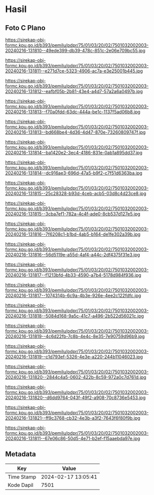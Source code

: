 # Hasil

## Foto C Plano

https://sirekap-obj-formc.kpu.go.id/b393/pemilu/pdpr/75/01/03/20/02/7501032002003-20240216-131810--49ede399-db39-478c-851c-2e06e709bc55.jpg

https://sirekap-obj-formc.kpu.go.id/b393/pemilu/pdpr/75/01/03/20/02/7501032002003-20240216-131811--e271d7ce-5323-4906-ac7a-e3e25001b445.jpg

https://sirekap-obj-formc.kpu.go.id/b393/pemilu/pdpr/75/01/03/20/02/7501032002003-20240216-131812--eafbf05b-2b81-43e4-a4d7-57a2a6a0497b.jpg

https://sirekap-obj-formc.kpu.go.id/b393/pemilu/pdpr/75/01/03/20/02/7501032002003-20240216-131813--f70a0fdd-63dc-444a-be1c-1137f5ad06b8.jpg

https://sirekap-obj-formc.kpu.go.id/b393/pemilu/pdpr/75/01/03/20/02/7501032002003-20240216-131813--bd668be4-4d36-4d47-870e-73260809747f.jpg

https://sirekap-obj-formc.kpu.go.id/b393/pemilu/pdpr/75/01/03/20/02/7501032002003-20240216-131814--ba1420e2-3ec4-4186-831e-0ab1a895dd37.jpg

https://sirekap-obj-formc.kpu.go.id/b393/pemilu/pdpr/75/01/03/20/02/7501032002003-20240216-131814--dc916ae3-696d-47a5-b9f2-c7f51d6363ba.jpg

https://sirekap-obj-formc.kpu.go.id/b393/pemilu/pdpr/75/01/03/20/02/7501032002003-20240216-131815--25c28328-b93d-4ceb-acb5-03d8c4d23ce8.jpg

https://sirekap-obj-formc.kpu.go.id/b393/pemilu/pdpr/75/01/03/20/02/7501032002003-20240216-131815--3cba7ef1-782a-4c4f-ade0-8cb537d127e5.jpg

https://sirekap-obj-formc.kpu.go.id/b393/pemilu/pdpr/75/01/03/20/02/7501032002003-20240216-131816--7f6208c1-b1bd-4ab5-b164-de1fe302a39b.jpg

https://sirekap-obj-formc.kpu.go.id/b393/pemilu/pdpr/75/01/03/20/02/7501032002003-20240216-131816--56d5119e-a55d-4af4-a44c-2df4375f31e3.jpg

https://sirekap-obj-formc.kpu.go.id/b393/pemilu/pdpr/75/01/03/20/02/7501032002003-20240216-131817--f1213bfd-4b33-4590-a7b4-5178d984f936.jpg

https://sirekap-obj-formc.kpu.go.id/b393/pemilu/pdpr/75/01/03/20/02/7501032002003-20240216-131817--1074314b-6c9a-4b3e-926e-4ee2c122fdfc.jpg

https://sirekap-obj-formc.kpu.go.id/b393/pemilu/pdpr/75/01/03/20/02/7501032002003-20240216-131818--5084d168-9a5c-41c7-a496-2b522d56021c.jpg

https://sirekap-obj-formc.kpu.go.id/b393/pemilu/pdpr/75/01/03/20/02/7501032002003-20240216-131819--4c6d22fb-7c8b-4e4c-8e35-7e90759d96b9.jpg

https://sirekap-obj-formc.kpu.go.id/b393/pemilu/pdpr/75/01/03/20/02/7501032002003-20240216-131819--c1d793ef-5326-4e3e-a220-244b11046023.jpg

https://sirekap-obj-formc.kpu.go.id/b393/pemilu/pdpr/75/01/03/20/02/7501032002003-20240216-131820--2844c4a5-0602-422b-8c59-972a0c7d761d.jpg

https://sirekap-obj-formc.kpu.go.id/b393/pemilu/pdpr/75/01/03/20/02/7501032002003-20240216-131820--d6dd9764-043f-49f2-a908-70c8736e5453.jpg

https://sirekap-obj-formc.kpu.go.id/b393/pemilu/pdpr/75/01/03/20/02/7501032002003-20240216-131821--ff9c3768-cb32-4e3b-a3f2-7643f6f80f9b.jpg

https://sirekap-obj-formc.kpu.go.id/b393/pemilu/pdpr/75/01/03/20/02/7501032002003-20240216-131811--67e06c86-50d5-4e71-b2ef-f15aaebda97e.jpg


## Metadata

| Key        | Value               |
| ---------- | ------------------- |
| Time Stamp | 2024-02-17 13:05:41 |
| Kode Dapil | 7501                |



